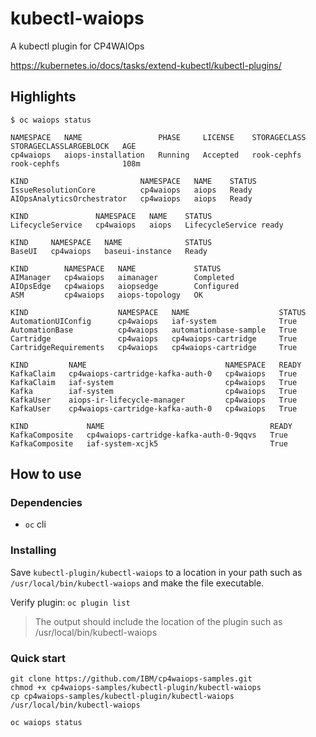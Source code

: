 # kubectl-waiops

A kubectl plugin for CP4WAIOps

https://kubernetes.io/docs/tasks/extend-kubectl/kubectl-plugins/

## Highlights

```
$ oc waiops status

NAMESPACE   NAME                 PHASE     LICENSE    STORAGECLASS   STORAGECLASSLARGEBLOCK   AGE
cp4waiops   aiops-installation   Running   Accepted   rook-cephfs    rook-cephfs              108m

KIND                         NAMESPACE   NAME    STATUS
IssueResolutionCore          cp4waiops   aiops   Ready
AIOpsAnalyticsOrchestrator   cp4waiops   aiops   Ready

KIND               NAMESPACE   NAME    STATUS
LifecycleService   cp4waiops   aiops   LifecycleService ready

KIND     NAMESPACE   NAME              STATUS
BaseUI   cp4waiops   baseui-instance   Ready

KIND        NAMESPACE   NAME             STATUS
AIManager   cp4waiops   aimanager        Completed
AIOpsEdge   cp4waiops   aiopsedge        Configured
ASM         cp4waiops   aiops-topology   OK

KIND                    NAMESPACE   NAME                    STATUS
AutomationUIConfig      cp4waiops   iaf-system              True
AutomationBase          cp4waiops   automationbase-sample   True
Cartridge               cp4waiops   cp4waiops-cartridge     True
CartridgeRequirements   cp4waiops   cp4waiops-cartridge     True

KIND         NAME                               NAMESPACE   READY
KafkaClaim   cp4waiops-cartridge-kafka-auth-0   cp4waiops   True
KafkaClaim   iaf-system                         cp4waiops   True
Kafka        iaf-system                         cp4waiops   True
KafkaUser    aiops-ir-lifecycle-manager         cp4waiops   True
KafkaUser    cp4waiops-cartridge-kafka-auth-0   cp4waiops   True

KIND             NAME                                     READY
KafkaComposite   cp4waiops-cartridge-kafka-auth-0-9qqvs   True
KafkaComposite   iaf-system-xcjk5                         True

```

## How to use

### Dependencies
- `oc` cli

### Installing
Save `kubectl-plugin/kubectl-waiops` to a location in your path such as `/usr/local/bin/kubectl-waiops` and make the file executable. 

Verify plugin:
`oc plugin list`
> The output should include the location of the plugin such as /usr/local/bin/kubectl-waiops

### Quick start
```
git clone https://github.com/IBM/cp4waiops-samples.git
chmod +x cp4waiops-samples/kubectl-plugin/kubectl-waiops
cp cp4waiops-samples/kubectl-plugin/kubectl-waiops /usr/local/bin/kubectl-waiops

oc waiops status
```
